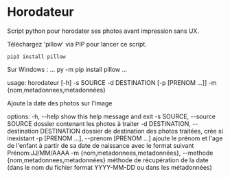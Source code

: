 # Horodateur
Script python pour horodater ses photos avant impression sans UX.

Téléchargez 'pillow' via PIP pour lancer ce script. 

```
pip3 install pillow
```

Sur Windows : 
...
py -m pip install pillow
...

usage: horodateur [-h] -s SOURCE -d DESTINATION [-p [PRENOM ...]] -m {nom,metadonnees,metadonnées}

Ajoute la date des photos sur l'image

options:
  -h, --help            show this help message and exit
  -s SOURCE, --source SOURCE
                        dossier contenant les photos à traiter
  -d DESTINATION, --destination DESTINATION
                        dossier de destination des photos traitées, crée si inexistant
  -p [PRENOM ...], --prenom [PRENOM ...]
                        ajoute le prénom et l'age de l'enfant à partir de sa date de naissance avec le format suivant Prénom:JJ/MM/AAAA
  -m {nom,metadonnees,metadonnées}, --methode {nom,metadonnees,metadonnées}
                        méthode de récupération de la date (dans le nom du fichier format YYYY-MM-DD ou dans les métadonnées)
